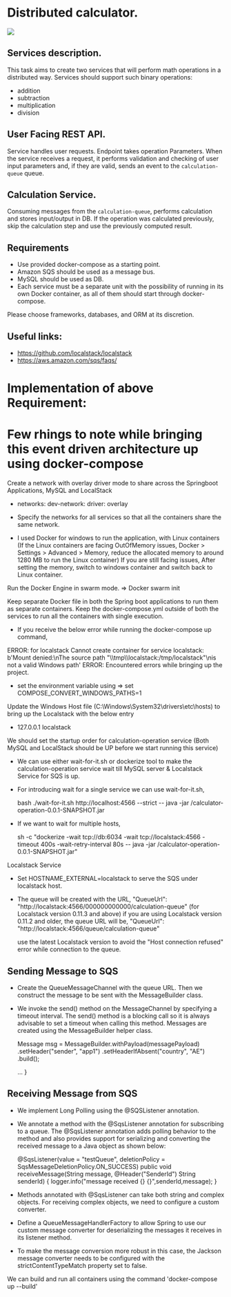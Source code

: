 # Distributed calculator.

![](./diagram.png)

## Services description.

This task aims to create two services that will perform math operations in a distributed way. Services should support such binary operations:
- addition
- subtraction
- multiplication
- division

## User Facing REST API. 
Service handles user requests. Endpoint takes operation
Parameters. When the service receives a request, it performs validation and checking of user input parameters and, if they are valid, sends an event to the `calculation-queue` queue.

## Calculation Service. 
Consuming messages from the `calculation-queue`, performs calculation and stores input/output in DB. If the operation was calculated previously, skip the calculation step and use the previously computed result.

## Requirements
- Use provided docker-compose as a starting point.
- Amazon SQS should be used as a message bus.
- MySQL should be used as DB. 
- Each service must be a separate unit with the possibility of running in its own Docker container, as all of them should start through docker-compose.


Please choose frameworks, databases, and ORM at its discretion. 

## Useful links:

- https://github.com/localstack/localstack
- https://aws.amazon.com/sqs/faqs/

# Implementation of above Requirement:
# Few rhings to note while bringing this event driven architecture up using docker-compose

Create a network with overlay driver mode to share across the Springboot Applications, MySQL and LocalStack

- networks:
	dev-network:
	  driver: overlay

- Specify the networks for all services so that all the containers share the same network. 

- I used Docker for windows to run the application, with Linux containers (If the Linux containers are facing OutOfMemory issues, Docker > Settings > Advanced > Memory, reduce the allocated memory to around 1280 MB to run the Linux container)
  If you are still facing issues, After setting the memory, switch to windows container and switch back to Linux container.

Run the Docker Engine in swarm mode. => Docker swarm init

Keep separate Docker file in both the Spring boot applications to run them as separate containers. Keep the docker-compose.yml outside of both the services to run all the containers with single execution.

- If you receive the below error while running the docker-compose up command,

ERROR: for localstack  Cannot create container for service localstack: b'Mount denied:\nThe source path "\\\\tmp\\\\localstack:/tmp/localstack"\nis not a valid Windows path'
ERROR: Encountered errors while bringing up the project.

- set the environment variable using => set COMPOSE_CONVERT_WINDOWS_PATHS=1

Update the Windows Host file (C:\Windows\System32\drivers\etc\hosts) to bring up the Localstack with the below entry

- 127.0.0.1 localstack
	
We should set the startup order for calculation-operation service (Both MySQL and LocalStack should be UP before we start running this service)

- We can use either wait-for-it.sh or dockerize tool to make the calculation-operation service wait till MySQL server & Localstack Service for SQS is up.

- For introducing wait for a single service we can use wait-for-it.sh,

  bash ./wait-for-it.sh http://localhost:4566 --strict -- java -jar /calculator-operation-0.0.1-SNAPSHOT.jar
  
- If we want to wait for multiple hosts,

  sh -c "dockerize -wait tcp://db:6034 -wait tcp://localstack:4566 -timeout 400s -wait-retry-interval 80s -- java -jar /calculator-operation-0.0.1-SNAPSHOT.jar"

Localstack Service

- Set HOSTNAME_EXTERNAL=localstack to serve the SQS under localstack host.

- The queue will be created with the URL, "QueueUrl": "http://localstack:4566/000000000000/calculation-queue" (for Localstack version 0.11.3 and above)
  if you are using Localstack version 0.11.2 and older, the queue URL will be, "QueueUrl": "http://localstack:4566/queue/calculation-queue" 

  use the latest Localstack version to avoid the "Host connection refused" error while connection to the queue.

## Sending Message to SQS

- Create the QueueMessageChannel with the queue URL. Then we construct the message to be sent with the MessageBuilder class.
- We invoke the send() method on the MessageChannel by specifying a timeout interval. The send() method is a blocking call so it is always advisable to set a timeout when calling this method. Messages are created using the MessageBuilder helper class. 

	Message<String> msg = MessageBuilder.withPayload(messagePayload)
	 .setHeader("sender", "app1")
	 .setHeaderIfAbsent("country", "AE")
	 .build();
	
	...
	}

## Receiving Message from SQS

- We implement Long Polling using the @SQSListener annotation.
- We annotate a method with the @SqsListener annotation for subscribing to a queue. The @SqsListener annotation adds polling behavior to the method and also provides support for serializing and converting the received message to a Java object as shown below:

  @SqsListener(value = "testQueue", deletionPolicy = SqsMessageDeletionPolicy.ON_SUCCESS)
  public void receiveMessage(String message, 
    @Header("SenderId") String senderId) {
    logger.info("message received {} {}",senderId,message);
  }
- Methods annotated with @SqsListener can take both string and complex objects. For receiving complex objects, we need to configure a custom converter.
- Define a QueueMessageHandlerFactory to allow Spring to use our custom message converter for deserializing the messages it receives in its listener method.
- To make the message conversion more robust in this case, the Jackson message converter needs to be configured with the strictContentTypeMatch property set to false.  

We can build and run all containers using the command 'docker-compose up --build'